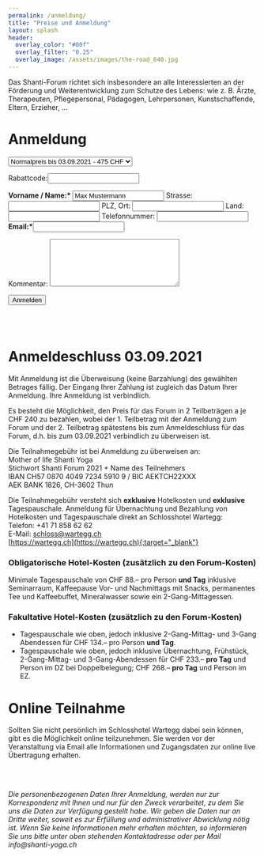 ```yaml
---
permalink: /anmeldung/
title: "Preise und Anmeldung"
layout: splash
header:
  overlay_color: "#00f"
  overlay_filter: "0.25"
  overlay_image: /assets/images/the-road_640.jpg
---
```

Das Shanti-Forum richtet sich insbesondere an alle Interessierten an der Förderung und Weiterentwicklung zum Schutze des Lebens: wie z. B. Ärzte,
Therapeuten, Pflegepersonal, Pädagogen, Lehrpersonen,
Kunstschaffende, Eltern, Erzieher, …

# Anmeldung
<form action="https://formspree.io/meqrebjr" method="POST">
<p><select name="preis" size="1">
<option>Normalpreis bis 03.09.2021 - 475 CHF</option>
<option>Onlinepreis bis 03.09.2021 - 175 CHF</option>
</select></p><p>
Rabattcode:<input type="text" name="rabatt">
</p>
<p>
<b>Vorname / Name:*</b> <input type="text" name="name" value="Max Mustermann">
Strasse: <input type="text" name="strasse">
PLZ, Ort: <input type="text" name="ort">
Land: <input type="text" name="land">
Telefonnummer: <input type="number" name="telefon">
<b>Email:*</b><input type="email" name="_replyto">
</p>
<p>
Kommentar: <textarea type="text" name="kommentar" rows="6" cols="30"></textarea>
</p>
<input type="submit" value="Anmelden" class="btn btn--primary">
</form>
<br><br>

# Anmeldeschluss 03.09.2021
Mit Anmeldung ist die Überweisung (keine Barzahlung) des gewählten Betrages fällig. Der Eingang Ihrer Zahlung ist zugleich das Datum Ihrer Anmeldung. Ihre Anmeldung ist verbindlich.

Es besteht die Möglichkeit, den Preis für das Forum in 2 Teilbeträgen a je CHF 240 zu bezahlen, wobei der 1. Teilbetrag mit der Anmeldung zum Forum und der 2. Teilbetrag spätestens bis zum Anmeldeschluss für das Forum, d.h. bis zum 03.09.2021 verbindlich zu überweisen ist.

Die Teilnahmegebühr ist bei Anmeldung zu überweisen an:<br>
Mother of life Shanti Yoga<br>
Stichwort Shanti Forum 2021 + Name des Teilnehmers<br>
IBAN CH57 0870 4049 7234 5910 9 / BIC AEKTCH22XXX<br>
AEK BANK 1826, CH-3602 Thun

Die Teilnahmegebühr versteht sich <b>exklusive</b> Hotelkosten und <b>exklusive</b> Tagespauschale. Anmeldung für Übernachtung und Bezahlung von Hotelkosten und Tagespauschale direkt an Schlosshotel Wartegg:<br>
Telefon: +41 71 858 62 62<br>
E-Mail: schloss@wartegg.ch<br>
[https://wartegg.ch](https://wartegg.ch){:target="_blank"}


### Obligatorische Hotel-Kosten (zusätzlich zu den Forum-Kosten)
Minimale Tagespauschale von CHF 88.– pro Person <b>und Tag</b> inklusive Seminarraum, Kaffeepause Vor- und Nachmittags mit Snacks, permanentes Tee und Kaffeebuffet, Mineralwasser sowie ein 2-Gang-Mittagessen.

### Fakultative Hotel-Kosten (zusätzlich zu den Forum-Kosten)
* Tagespauschale wie oben, jedoch inklusive 2-Gang-Mittag- und 3-Gang Abendessen für CHF 134.– pro Person <b>und Tag</b>.
* Tagespauschale wie oben, jedoch inklusive Übernachtung, Frühstück,
2-Gang-Mittag- und 3-Gang-Abendessen für CHF 233.– <b>pro Tag</b> und
Person im DZ bei Doppelbelegung; CHF 268.– <b>pro Tag</b> und Person im EZ.

# Online Teilnahme
Sollten Sie nicht persönlich im Schlosshotel Wartegg dabei sein können, gibt es die Möglichkeit online
teilzunehmen. Sie werden vor der Veranstaltung via Email alle Informationen und Zugangsdaten zur online
live Übertragung erhalten.

<br><br>
<p>
<i>Die personenbezogenen Daten Ihrer Anmeldung, werden nur zur
Korrespondenz mit Ihnen und nur für den Zweck verarbeitet, zu dem Sie uns die Daten zur Verfügung gestellt habe. Wir geben die Daten nur an Dritte weiter, soweit es zur Erfüllung und administrativer Abwicklung nötig ist. Wenn Sie keine Informationen mehr erhalten möchten, so informieren Sie uns bitte unter oben stehenden Kontaktadresse oder per Mail info@shanti-yoga.ch </i>
</p>
